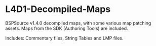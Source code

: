 # L4D1-Decompiled-Maps
BSPSource v1.4.0 decompiled maps, with some various map patching assets. Maps from the SDK (Authoring Tools) are included.

Includes: Commentary files, String Tables and LMP files.
